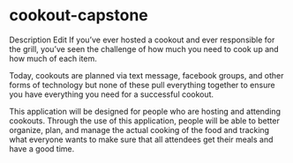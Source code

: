 # cookout-capstone

Description
Edit
If you’ve ever hosted a cookout and ever responsible for the grill, you’ve seen the challenge of how much you need to cook up and how much of each item.

Today, cookouts are planned via text message, facebook groups, and other forms of technology but none of these pull everything together to ensure you have everything you need for a successful cookout.

This application will be designed for people who are hosting and attending cookouts. Through the use of this application, people will be able to better organize, plan, and manage the actual cooking of the food and tracking what everyone wants to make sure that all attendees get their meals and have a good time.
